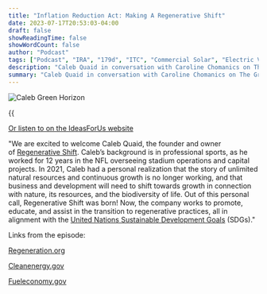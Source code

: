 ```yaml
---
title: "Inflation Reduction Act: Making A Regenerative Shift"
date: 2023-07-17T20:53:03-04:00
draft: false
showReadingTime: false
showWordCount: false
author: "Podcast"
tags: ["Podcast", "IRA", "179d", "ITC", "Commercial Solar", "Electric Vehicles"]
description: "Caleb Quaid in conversation with Caroline Chomanics on The Green Horizon"
summary: "Caleb Quaid in conversation with Caroline Chomanics on The Green Horizon"
---
```


![Caleb Green Horizon](/img/green-horizon-ira.webp)


{{<audio src="/media/audio/green-horizon1-ira.mp3" caption="Listen to on the player above" >}}

[Or listen to on the IdeasForUs website](https://ideasforus.org/regenerative-business-shift-our-podcast-with-caleb-quaid/#inflation)

"We are excited to welcome Caleb Quaid, the founder and owner of [Regenerative Shift](https://www.regenerativeshift.com/about.html). Caleb’s background is in professional sports, as he worked for 12 years in the NFL overseeing stadium operations and capital projects. In 2021, Caleb had a personal realization that the story of unlimited natural resources and continuous growth is no longer working, and that business and development will need to shift towards growth in connection with nature, its resources, and the biodiversity of life. Out of this personal call, Regenerative Shift was born! Now, the company works to promote, educate, and assist in the transition to regenerative practices, all in alignment with the [United Nations Sustainable Development Goals](https://www.un.org/sustainabledevelopment/news/communications-material/) (SDGs)."

Links from the episode:

[Regeneration.org](http://regeneration.org/)

[Cleanenergy.gov](http://cleanenergy.gov/)

[Fueleconomy.gov](http://fueleconomy.gov/)